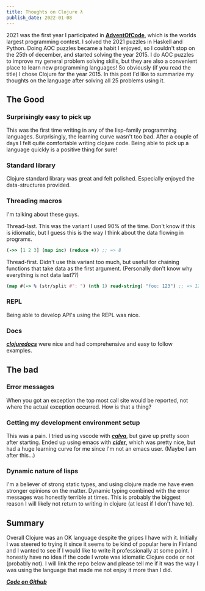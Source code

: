 ```yaml
---
title: Thoughts on Clojure λ
publish_date: 2022-01-08
---
```


2021 was the first year I participated in
[**AdventOfCode**](https://adventofcode.com/), which is the worlds largest
programming contest. I solved the 2021 puzzles in Haskell and Python. Doing AOC
puzzles became a habit I enjoyed, so I couldn't stop on the 25th of december,
and started solving the year 2015. I do AOC puzzles to improve my general
problem solving skills, but they are also a convenient place to learn new
programming languages! So obviously (if you read the title) I chose Clojure for
the year 2015. In this post I'd like to summarize my thoughts on the language
after solving all 25 problems using it.

## The Good

### Surprisingly easy to pick up

This was the first time writing in any of the lisp-family programming languages.
Surprisingly, the learning curve wasn't too bad. After a couple of days I felt
quite comfortable writing clojure code. Being able to pick up a language quickly
is a positive thing for sure!

### Standard library

Clojure standard library was great and felt polished. Especially enjoyed the
data-structures provided.

### Threading macros

I'm talking about these guys.

Thread-last. This was the variant I used 90% of the time. Don't know if this is
idiomatic, but I guess this is the way I think about the data flowing in
programs.

```clojure
(->> [1 2 3] (map inc) (reduce +)) ;; => 8
```

Thread-first. Didn't use this variant too much, but useful for chaining
functions that take data as the first argument. (Personally don't know why
everything is not data last??)

```clojure
(map #(-> % (str/split #": ") (nth 1) read-string) "foo: 123") ;; => 123
```

### REPL

Being able to develop API's using the REPL was nice.

### Docs

[_**clojuredocs**_](https://clojuredocs.org/) were nice and had comprehensive
and easy to follow examples.

## The bad

### Error messages

When you got an exception the top most call site would be reported, not where
the actual exception occurred. How is that a thing?

### Getting my development environment setup

This was a pain. I tried using vscode with [_**calva**_](https://calva.io/), but
gave up pretty soon after starting. Ended up using emacs with
[_**cider**_](https://cider.mx/), which was pretty nice, but had a huge learning
curve for me since I'm not an emacs user. (Maybe I am after this...)

### Dynamic nature of lisps

I'm a believer of strong static types, and using clojure made me have even
stronger opinions on the matter. Dynamic typing combined with the error messages
was honestly terrible at times. This is probably the biggest reason I will
likely not return to writing in clojure (at least if I don't have to).

## Summary

Overall Clojure was an OK language despite the gripes I have with it. Initially
I was steered to trying it since it seems to be kind of popular here in Finland
and I wanted to see if I would like to write it professionally at some point. I
honestly have no idea if the code I wrote was idiomatic Clojure code or not
(probably not). I will link the repo below and please tell me if it was the way
I was using the language that made me not enjoy it more than I did.

[_**Code on Github**_](https://github.com/japiirainen/aoc-2015)
